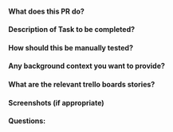 #### What does this PR do?
#### Description of Task to be completed?
#### How should this be manually tested?
#### Any background context you want to provide?
#### What are the relevant trello boards stories?
#### Screenshots (if appropriate)
#### Questions: